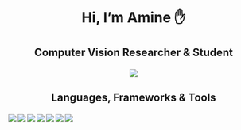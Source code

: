 # <div align="center"><p>Hi, I’m Amine :hand:</p> </div>
## <div align="center"><p>Computer Vision Researcher & Student</p> </div> <div align="center"><p>![](https://komarev.com/ghpvc/?username=your-github-amineytc&color=lightgrey)</p> </div>
## <div align="center"><p>Languages, Frameworks & Tools</p> </div>  
<img align="left" src="https://img.shields.io/badge/Python-FFD43B?style=for-the-badge&logo=python&logoColor=darkgreen"/>
<img align="left"  src="https://img.shields.io/badge/C%2B%2B-00599C?style=for-the-badge&logo=c%2B%2B&logoColor=white"/>
<img align="left"  src="https://img.shields.io/badge/TensorFlow-FF6F00?style=for-the-badge&logo=TensorFlow&logoColor=white"/>
<img align="left"  src="https://img.shields.io/badge/scikit_learn-F7931E?style=for-the-badge&logo=scikit-learn&logoColor=white"/>
<img align="left"  src="https://img.shields.io/badge/Keras-D00000?style=for-the-badge&logo=Keras&logoColor=white"/>
<img align="left"  src="https://img.shields.io/badge/OpenCV-27338e?style=for-the-badge&logo=OpenCV&logoColor=white"/>
<img align="left"  src="https://img.shields.io/badge/Spyder-838485?style=for-the-badge&logo=spyder%20ide&logoColor=maroon"/>

